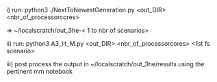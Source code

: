 i)   run: python3 ./NextToNewestGeneration.py <out_DIR> <nbr_of_processorcores>

=> ~/localscratch/out_3he-< 1 to nbr of scenarios>

ii)  run: python3 A3_lit_M.py <out_DIR> <nbr_of_processorcores> <1st fs scenario> <last fs scenario>

iii) post process the output in ~/localscratch/out_3he/results using the pertinent mm notebook
